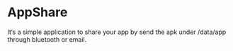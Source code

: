 AppShare
========

It‘s a simple application to share your app by send the apk under /data/app through bluetooth or email.
